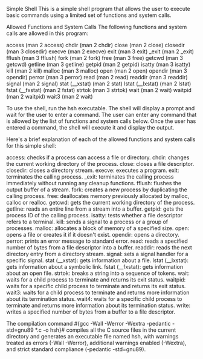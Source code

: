 Simple Shell
This is a simple shell program that allows the user to execute basic commands using a limited set of functions and system calls.

Allowed Functions and System Calls
The following functions and system calls are allowed in this program:

access (man 2 access)
chdir (man 2 chdir)
close (man 2 close)
closedir (man 3 closedir)
execve (man 2 execve)
exit (man 3 exit)
_exit (man 2 _exit)
fflush (man 3 fflush)
fork (man 2 fork)
free (man 3 free)
getcwd (man 3 getcwd)
getline (man 3 getline)
getpid (man 2 getpid)
isatty (man 3 isatty)
kill (man 2 kill)
malloc (man 3 malloc)
open (man 2 open)
opendir (man 3 opendir)
perror (man 3 perror)
read (man 2 read)
readdir (man 3 readdir)
signal (man 2 signal)
stat (__xstat) (man 2 stat)
lstat (__lxstat) (man 2 lstat)
fstat (__fxstat) (man 2 fstat)
strtok (man 3 strtok)
wait (man 2 wait)
waitpid (man 2 waitpid)
wait3 (man 2 wait)


To use the shell, run the hsh executable. The shell will display a prompt and wait for the user to enter a command. The user can enter any command that is allowed by the list of functions and system calls below. Once the user has entered a command, the shell will execute it and display the output.



Here's a brief explanation of each of the allowed functions and system calls for this  simple shell:

access: checks if a process can access a file or directory.
chdir: changes the current working directory of the process.
close: closes a file descriptor.
closedir: closes a directory stream.
execve: executes a program.
exit: terminates the calling process.
_exit: terminates the calling process immediately without running any cleanup functions.
fflush: flushes the output buffer of a stream.
fork: creates a new process by duplicating the calling process.
free: deallocates memory previously allocated by malloc, calloc or realloc.
getcwd: gets the current working directory of the process.
getline: reads an entire line from a stream into a buffer.
getpid: gets the process ID of the calling process.
isatty: tests whether a file descriptor refers to a terminal.
kill: sends a signal to a process or a group of processes.
malloc: allocates a block of memory of a specified size.
open: opens a file or creates it if it doesn't exist.
opendir: opens a directory.
perror: prints an error message to standard error.
read: reads a specified number of bytes from a file descriptor into a buffer.
readdir: reads the next directory entry from a directory stream.
signal: sets a signal handler for a specific signal.
stat (__xstat): gets information about a file.
lstat (__lxstat): gets information about a symbolic link.
fstat (__fxstat): gets information about an open file.
strtok: breaks a string into a sequence of tokens.
wait: waits for a child process to terminate and returns its exit status.
waitpid: waits for a specific child process to terminate and returns its exit status.
wait3: waits for a child process to terminate and returns more information about its termination status.
wait4: waits for a specific child process to terminate and returns more information about its termination status.
write: writes a specified number of bytes from a buffer to a file descriptor.


The compilation command #{gcc -Wall -Werror -Wextra -pedantic -std=gnu89 *.c -o hsh}# compiles all the C source files in the current directory and generates an executable file named hsh, with warnings treated as errors (-Wall -Werror), additional warnings enabled (-Wextra), and strict standard compliance (-pedantic -std=gnu89).



